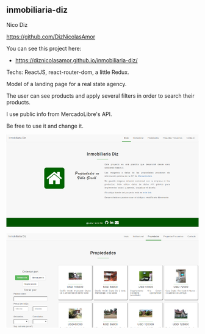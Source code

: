 ## inmobiliaria-diz

Nico Diz

https://github.com/DizNicolasAmor

You can see this project here:

* https://diznicolasamor.github.io/inmobiliaria-diz/

Techs: ReactJS, react-router-dom, a little Redux. 

Model of a landing page for a real state agency. 

The user can see products and apply several filters in order to search their products. 

I use public info from MercadoLibre's API. 

Be free to use it and change it.

![README-image-1.png](/src/images/README-image-1.png?raw=true)

![README-image-2.png](/src/images/README-image-2.png?raw=true)
